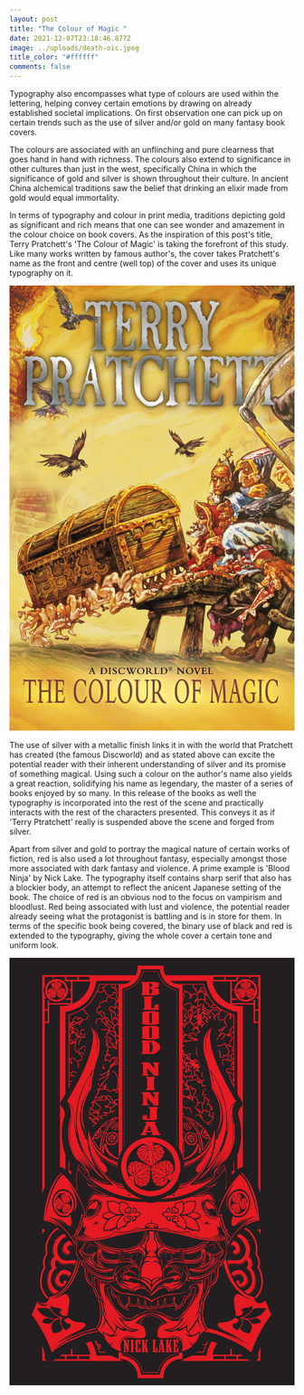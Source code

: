 ```yaml
---
layout: post
title: "The Colour of Magic "
date: 2021-12-07T23:18:46.877Z
image: ../uploads/death-oic.jpeg
title_color: "#ffffff"
comments: false
---
```

Typography also encompasses what type of colours are used within the lettering, helping convey certain emotions by drawing on already established societal implications. On first observation one can pick up on certain trends such as the use of silver and/or gold on many fantasy book covers.

The colours are associated with an unflinching and pure clearness that goes hand in hand with richness. The colours also extend to significance in other cultures than just in the west, specifically China in which the significance of gold and silver is shown throughout their culture. In ancient China alchemical traditions saw the belief that drinking an elixir made from gold would equal immortality. 

In terms of typography and colour in print media, traditions depicting gold as significant and rich means that one can see wonder and amazement in the colour choice on book covers. As the inspiration of this post's title, Terry Pratchett's 'The Colour of Magic' is taking the forefront of this study. Like many works written by famous author's, the cover takes Pratchett's name as the front and centre (well top) of the cover and uses its unique typography on it. 

![](../uploads/colour-of-magic.jpeg)

The use of silver with a metallic finish links it in with the world that Pratchett has created (the famous Discworld) and as stated above can excite the potential reader with their inherent understanding of silver and its promise of something magical. Using such a colour on the author's name also yields a great reaction, solidifying his name as legendary, the master of a series of books enjoyed by so many. In this release of the books as well the typography is incorporated into the rest of the scene and practically interacts with the rest of the characters presented. This conveys it as if 'Terry Ptratchett' really is suspended above the scene and forged from silver.

Apart from silver and gold to portray the magical nature of certain works of fiction, red is also used a lot throughout fantasy, especially amongst those more associated with dark fantasy and violence. A prime example is 'Blood Ninja' by Nick Lake. The typography itself contains sharp serif that also has a blockier body, an attempt to reflect the anicent Japanese setting of the book. The choice of red is an obvious nod to the focus on vampirism and bloodlust. Red being associated with lust and violence, the potential reader already seeing what the protagonist is battling and is in store for them. In terms of the specific book being covered, the binary use of black and red is extended to the typography, giving the whole cover a certain tone and uniform look.

![](../uploads/blood-ninja-.jpeg)
